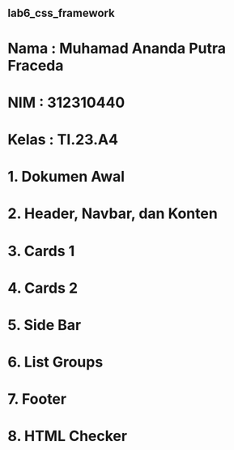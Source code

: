 ## lab6_css_framework
# Nama  : Muhamad Ananda Putra Fraceda
# NIM   : 312310440
# Kelas : TI.23.A4

# 1. Dokumen Awal
# 2. Header, Navbar, dan Konten
# 3. Cards 1
# 4. Cards 2
# 5. Side Bar
# 6. List Groups
# 7. Footer
# 8. HTML Checker
